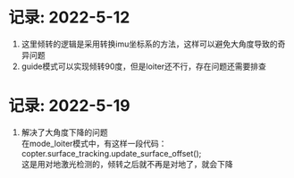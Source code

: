 # 记录: 2022-5-12 
1. 这里倾转的逻辑是采用转换imu坐标系的方法，这样可以避免大角度导致的奇异问题        
2. guide模式可以实现倾转90度，但是loiter还不行，存在问题还需要排查      


# 记录: 2022-5-19
1. 解决了大角度下降的问题       
    在mode_loiter模式中，有这样一段代码： copter.surface_tracking.update_surface_offset();      
    这是用对地激光检测的，倾转之后就不再是对地了，就会下降
